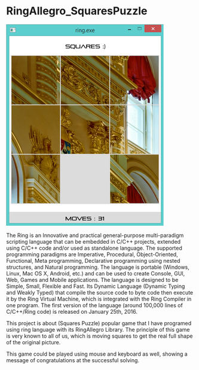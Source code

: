 # RingAllegro_SquaresPuzzle

![SquaresPuzzle](https://github.com/MajdiSobain/RingAllegro_SquaresPuzzle/blob/master/SquaresPuzzle.png)

The Ring is an Innovative and practical general-purpose multi-paradigm scripting language that can be embedded in C/C++ projects, extended using C/C++ code and/or used as standalone language. The supported programming paradigms are Imperative, Procedural, Object-Oriented, Functional, Meta programming, Declarative programming using nested structures, and Natural programming. The language is portable (Windows, Linux, Mac OS X, Android, etc.) and can be used to create Console, GUI, Web, Games and Mobile applications. The language is designed to be Simple, Small, Flexible and Fast. Its Dynamic Language (Dynamic Typing and Weakly Typed) that compile the source code to byte code then execute it by the Ring Virtual Machine, which is integrated with the Ring Compiler in one program. The first version of the language (around 100,000 lines of C/C++/Ring code) is released on January 25th, 2016.

This project is about (Squares Puzzle) popular game that I have programed using ring language with its RingAllegro Library. The principle of this game is very known to all of us, which is moving squares to get the real full shape of the original picture. 

This game could be played using mouse and keyboard as well, showing a message of congratulations at the successful solving.
